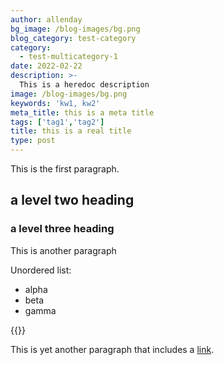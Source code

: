 ```yaml
---
author: allenday
bg_image: /blog-images/bg.png
blog_category: test-category
category:
  - test-multicategory-1
date: 2022-02-22
description: >-
  This is a heredoc description
image: /blog-images/bg.png
keywords: 'kw1, kw2'
meta_title: this is a meta title
tags: ['tag1','tag2']
title: this is a real title
type: post
---
```

This is the first paragraph.

## a level two heading

### a level three heading

This is another paragraph

Unordered list:
* alpha
* beta
* gamma

{{<picture pic.png>}}

This is yet another paragraph that includes a [link](https://google.com).

